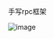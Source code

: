手写rpc框架


![image](https://github.com/user-attachments/assets/ace76d12-667a-41a9-be3d-40eb2162206e)
